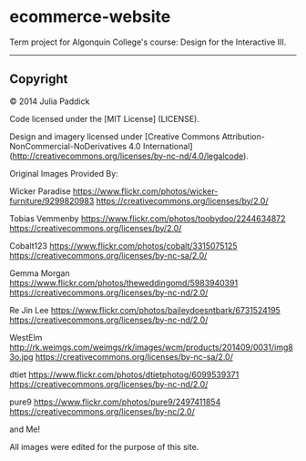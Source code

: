 # ecommerce-website

Term project for Algonquin College's course: Design for the Interactive III.

---

## Copyright

© 2014 Julia Paddick

Code licensed under the [MIT License] (LICENSE).

Design and imagery licensed under [Creative Commons Attribution-NonCommercial-NoDerivatives 4.0 International] (http://creativecommons.org/licenses/by-nc-nd/4.0/legalcode).


Original Images Provided By:

Wicker Paradise
https://www.flickr.com/photos/wicker-furniture/9299820983
https://creativecommons.org/licenses/by/2.0/

Tobias Vemmenby
https://www.flickr.com/photos/toobydoo/2244634872
https://creativecommons.org/licenses/by/2.0/

Cobalt123
https://www.flickr.com/photos/cobalt/3315075125
https://creativecommons.org/licenses/by-nc-sa/2.0/

Gemma Morgan
https://www.flickr.com/photos/theweddingomd/5983940391
https://creativecommons.org/licenses/by-nc-nd/2.0/

Re Jin Lee
https://www.flickr.com/photos/baileydoesntbark/6731524195
https://creativecommons.org/licenses/by-nc-nd/2.0/

WestElm
http://rk.weimgs.com/weimgs/rk/images/wcm/products/201409/0031/img83o.jpg
https://creativecommons.org/licenses/by-nc-sa/2.0/

dtiet
https://www.flickr.com/photos/dtietphotog/6099539371
https://creativecommons.org/licenses/by-nc-nd/2.0/

pure9
https://www.flickr.com/photos/pure9/2497411854
https://creativecommons.org/licenses/by-nc/2.0/

and Me!



All images were edited for the purpose of this site.